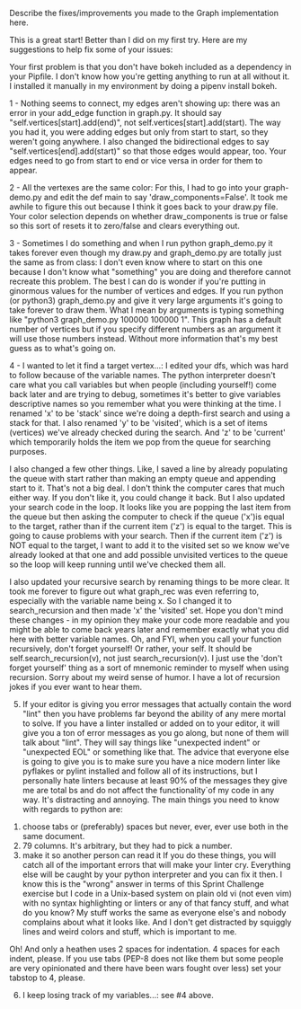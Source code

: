 Describe the fixes/improvements you made to the Graph implementation here.

This is a great start! Better than I did on my first try. Here are my suggestions to help fix some of your issues:

Your first problem is that you don't have bokeh included as a dependency in your Pipfile. I don't know how you're getting anything to run at all without it. I installed it manually in my environment by doing a pipenv install bokeh.

1 - Nothing seems to connect, my edges aren't showing up: there was an error in your add_edge function in graph.py. It should say "self.vertices[start].add(end)", not self.vertices[start].add(start). The way you had it, you were adding edges but only from start to start, so they weren't going anywhere. I also changed the bidirectional edges to say "self.vertices[end].add(start)" so that those edges would appear, too. Your edges need to go from start to end or vice versa in order for them to appear.

2 - All the vertexes are the same color: For this, I had to go into your graph-demo.py and edit the def main to say 'draw_components=False'. It took me awhile to figure this out because I think it goes back to your draw.py file. Your color selection depends on whether draw_components is true or false so this sort of resets it to zero/false and clears everything out.

3 - Sometimes I do something and when I run python graph_demo.py it takes forever even though my draw.py and graph_demo.py are totally just the same as from class: I don't even know where to start on this one because I don't know what "something" you are doing and therefore cannot recreate this problem. The best I can do is wonder if you're putting in ginormous values for the number of vertices and edges. If you run python (or python3) graph_demo.py and give it very large arguments it's going to take forever to draw them. What I mean by arguments is typing something like "python3 graph_demo.py 100000 100000 1". This graph has a default number of vertices but if you specify different numbers as an argument it will use those numbers instead. Without more information that's my best guess as to what's going on.

4 - I wanted to let it find a target vertex...: I edited your dfs, which was hard to follow because of the variable names. The python interpreter doesn't care what you call variables but when people (including yourself!) come back later and are trying to debug, sometimes it's better to give variables descriptive names so you remember what you were thinking at the time. I renamed 'x' to be 'stack' since we're doing a depth-first search and using a stack for that. I also renamed 'y' to be 'visited', which is a set of items (vertices) we've already checked during the search. And 'z' to be 'current' which temporarily holds the item we pop from the queue for searching purposes.

I also changed a few other things. Like, I saved a line by already populating the queue with start rather than making an empty queue and appending start to it. That's not a big deal. I don't think the computer cares that much either way. If you don't like it, you could change it back. But I also updated your search code in the loop. It looks like you are popping the last item from the queue but then asking the computer to check if the queue ('x')is equal to the target, rather than if the current item ('z') is equal to the target. This is going to cause problems with your search. Then if the current item ('z') is NOT equal to the target, I want to add it to the visited set so we know we've already looked at that one and add possible unvisited vertices to the queue so the loop will keep running until we've checked them all.

I also updated your recursive search by renaming things to be more clear. It took me forever to figure out what graph_rec was even referring to, especially with the variable name being x. So I changed it to search_recursion and then made 'x' the 'visited' set. Hope you don't mind these changes - in my opinion they make your code more readable and you might be able to come back years later and remember exactly what you did here with better variable names. Oh, and FYI, when you call your function recursively, don't forget yourself! Or rather, your self. It should be self.search_recursion(v), not just search_recursion(v). I just use the 'don't forget yourself' thing as a sort of mnemonic reminder to myself when using recursion. Sorry about my weird sense of humor. I have a lot of recursion jokes if you ever want to hear them.

5. If your editor is giving you error messages that actually contain the word "lint" then you have problems far beyond the ability of any mere mortal to solve. If you have a linter installed or added on to your editor, it will give you a ton of error messages as you go along, but none of them will talk about "lint". They will say things like "unexpected indent" or "unexpected EOL" or something like that. The advice that everyone else is going to give you is to make sure you have a nice modern linter like pyflakes or pylint installed and follow all of its instructions, but I personally hate linters because at least 90% of the messages they give me are total bs and do not affect the functionality`of my code in any way. It's distracting and annoying. The main things you need to know with regards to python are:
1) choose tabs or (preferably) spaces but never, ever, ever use both in the same document.
2) 79 columns. It's arbitrary, but they had to pick a number.
3) make it so another person can read it
If you do these things, you will catch all of the important errors that will make your linter cry. Everything else will be caught by your python interpreter and you can fix it then. I know this is the "wrong" answer in terms of this Sprint Challenge exercise but I code in a Unix-based system on plain old vi (not even vim) with no syntax highlighting or linters or any of that fancy stuff, and what do you know? My stuff works the same as everyone else's and nobody complains about what it looks like. And I don't get distracted by squiggly lines and weird colors and stuff, which is important to me.

Oh! And only a heathen uses 2 spaces for indentation. 4 spaces for each indent, please. If you use tabs (PEP-8 does not like them but some people are very opinionated and there have been wars fought over less) set your tabstop to 4, please.

6. I keep losing track of my variables...: see #4 above.
